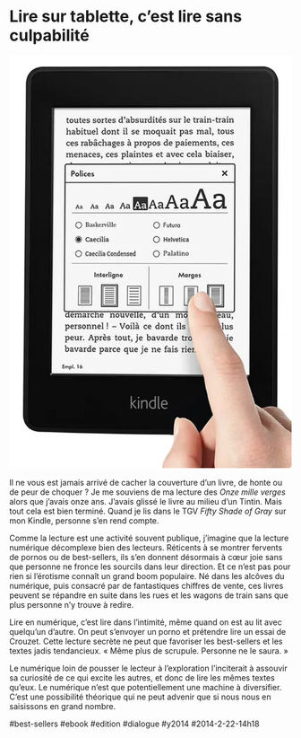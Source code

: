 # Lire sur tablette, c’est lire sans culpabilité

![](_i/feature-design._V385945163_1.webp)

Il ne vous est jamais arrivé de cacher la couverture d’un livre, de honte ou de peur de choquer ? Je me souviens de ma lecture des *Onze mille verges* alors que j’avais onze ans. J’avais glissé le livre au milieu d’un Tintin. Mais tout cela est bien terminé. Quand je lis dans le TGV *Fifty Shade of Gray* sur mon Kindle, personne s’en rend compte.

Comme la lecture est une activité souvent publique, j’imagine que la lecture numérique décomplexe bien des lecteurs. Réticents à se montrer fervents de pornos ou de best-sellers, ils s’en donnent désormais à cœur joie sans que personne ne fronce les sourcils dans leur direction. Et ce n’est pas pour rien si l’érotisme connaît un grand boom populaire. Né dans les alcôves du numérique, puis consacré par de fantastiques chiffres de vente, ces livres peuvent se répandre en suite dans les rues et les wagons de train sans que plus personne n’y trouve à redire.

Lire en numérique, c’est lire dans l’intimité, même quand on est au lit avec quelqu’un d’autre. On peut s’envoyer un porno et prétendre lire un essai de Crouzet. Cette lecture secrète ne peut que favoriser les best-sellers et les textes jadis tendancieux. « Même plus de scrupule. Personne ne le saura. »

Le numérique loin de pousser le lecteur à l’exploration l’inciterait à assouvir sa curiosité de ce qui excite les autres, et donc de lire les mêmes textes qu’eux. Le numérique n’est que potentiellement une machine à diversifier. C’est une possibilité théorique qui ne peut advenir que si nous nous en saisissons en grand nombre.



#best-sellers #ebook #edition #dialogue #y2014 #2014-2-22-14h18
